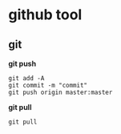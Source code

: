 # github tool

## git

__git push__

```
git add -A
git commit -m "commit"
git push origin master:master
```

__git pull__

```
git pull
```